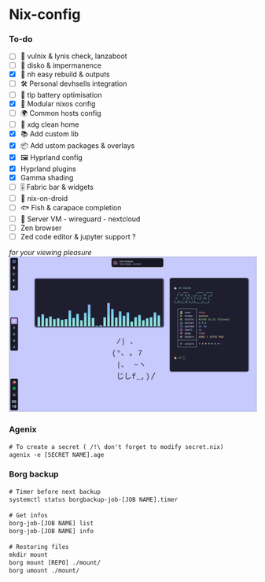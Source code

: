 # Nix-config

### To-do
- [ ] 🔐 vulnix & lynis check, lanzaboot
- [ ] 💾 disko & impermanence
- [x] 📃 nh easy rebuild & outputs
- [ ] 🛠️ Personal devhsells integration
- [ ] 🔋 tlp battery optimisation
- [x] 🧱 Modular nixos config
- [ ] 🌍 Common hosts config
- [ ] 🧹 xdg clean home
- [x] 📚 Add custom lib
- [x] 📦 Add ustom packages & overlays
- [x] 🖼️ Hyprland config
- [x] Hyprland plugins
- [x] Gamma shading
- [ ] 🎚️ Fabric bar & widgets
- [ ] 🤖 nix-on-droid
- [ ] 🐟 Fish & carapace completion
- [ ] 💽 Server VM - wireguard - nextcloud
- [ ] Zen browser
- [ ] Zed code editor & jupyter support ?

*for your viewing pleasure*
![preview.png](./assets/preview.png)

### Agenix
```
# To create a secret ( /!\ don't forget to modify secret.nix)
agenix -e [SECRET NAME].age
```

### Borg backup
```
# Timer before next backup
systemctl status borgbackup-job-[JOB NAME].timer

# Get infos
borg-job-[JOB NAME] list
borg-job-[JOB NAME] info

# Restoring files
mkdir mount
borg mount [REPO] ./mount/
borg umount ./mount/
```
